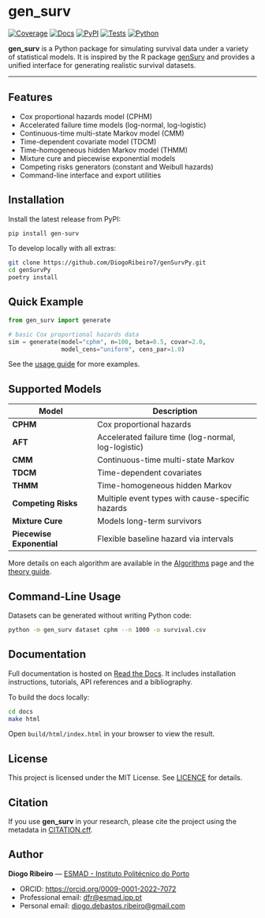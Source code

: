# gen_surv

[![Coverage](https://codecov.io/gh/DiogoRibeiro7/genSurvPy/branch/main/graph/badge.svg)](https://app.codecov.io/gh/DiogoRibeiro7/genSurvPy)
[![Docs](https://readthedocs.org/projects/gensurvpy/badge/?version=latest)](https://gensurvpy.readthedocs.io/en/latest/)
[![PyPI](https://img.shields.io/pypi/v/gen_surv)](https://pypi.org/project/gen-surv/)
[![Tests](https://github.com/DiogoRibeiro7/genSurvPy/actions/workflows/test.yml/badge.svg)](https://github.com/DiogoRibeiro7/genSurvPy/actions/workflows/test.yml)
[![Python](https://img.shields.io/pypi/pyversions/gen_surv)](https://pypi.org/project/gen-surv/)

**gen_surv** is a Python package for simulating survival data under a variety of statistical models. It is inspired by the R package [genSurv](https://cran.r-project.org/package=genSurv) and provides a unified interface for generating realistic survival datasets.

---

## Features

- Cox proportional hazards model (CPHM)
- Accelerated failure time models (log-normal, log-logistic)
- Continuous-time multi-state Markov model (CMM)
- Time-dependent covariate model (TDCM)
- Time-homogeneous hidden Markov model (THMM)
- Mixture cure and piecewise exponential models
- Competing risks generators (constant and Weibull hazards)
- Command-line interface and export utilities

## Installation

Install the latest release from PyPI:

```bash
pip install gen-surv
```

To develop locally with all extras:

```bash
git clone https://github.com/DiogoRibeiro7/genSurvPy.git
cd genSurvPy
poetry install
```

## Quick Example

```python
from gen_surv import generate

# basic Cox proportional hazards data
sim = generate(model="cphm", n=100, beta=0.5, covar=2.0,
               model_cens="uniform", cens_par=1.0)
```

See the [usage guide](docs/source/getting_started.md) for more examples.

## Supported Models

| Model                | Description                             |
|----------------------|-----------------------------------------|
| **CPHM**             | Cox proportional hazards                |
| **AFT**              | Accelerated failure time (log-normal, log-logistic) |
| **CMM**              | Continuous-time multi-state Markov      |
| **TDCM**             | Time-dependent covariates                |
| **THMM**             | Time-homogeneous hidden Markov          |
| **Competing Risks**  | Multiple event types with cause-specific hazards |
| **Mixture Cure**     | Models long-term survivors              |
| **Piecewise Exponential** | Flexible baseline hazard via intervals |

More details on each algorithm are available in the [Algorithms](docs/source/algorithms.md) page and the [theory guide](docs/source/theory.md).

## Command-Line Usage

Datasets can be generated without writing Python code:

```bash
python -m gen_surv dataset cphm --n 1000 -o survival.csv
```

## Documentation

Full documentation is hosted on [Read the Docs](https://gensurvpy.readthedocs.io/en/latest/). It includes installation instructions, tutorials, API references and a bibliography.

To build the docs locally:

```bash
cd docs
make html
```

Open `build/html/index.html` in your browser to view the result.

## License

This project is licensed under the MIT License. See [LICENCE](LICENCE) for details.

## Citation

If you use **gen_surv** in your research, please cite the project using the metadata in [CITATION.cff](CITATION.cff).

## Author

**Diogo Ribeiro** — [ESMAD - Instituto Politécnico do Porto](https://esmad.ipp.pt)

- ORCID: <https://orcid.org/0009-0001-2022-7072>
- Professional email: <dfr@esmad.ipp.pt>
- Personal email: <diogo.debastos.ribeiro@gmail.com>

